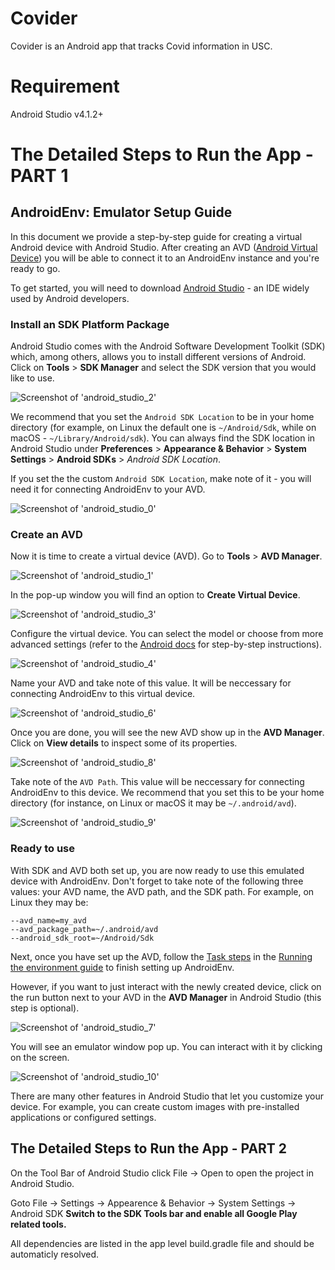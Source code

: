 # Covider
Covider is an Android app that tracks Covid information in USC.

# Requirement
Android Studio v4.1.2+


# The Detailed Steps to Run the App - PART 1 
## AndroidEnv:  Emulator Setup Guide

In this document we provide a step-by-step guide for creating a virtual Android
device with Android Studio. After creating an AVD
([Android Virtual Device](https://developer.android.com/studio/run/managing-avds))
you will be able to connect it to an AndroidEnv instance and you're ready to go.

To get started, you will need to download
[Android Studio](https://developer.android.com/studio) - an IDE widely used by
Android developers.

### Install an SDK Platform Package

Android Studio comes with the Android Software Development Toolkit (SDK) which,
among others, allows you to install different versions of Android. Click on
**Tools** > **SDK Manager** and select the SDK version that you would like to
use.

![Screenshot of 'android_studio_2'](images/android_studio/android_studio_2.png)

We recommend that you set the `Android SDK Location` to be in your home
directory (for example, on Linux the default one is `~/Android/Sdk`, while on
macOS - `~/Library/Android/sdk`). You can always find the SDK location in
Android Studio under **Preferences** > **Appearance & Behavior** > **System
Settings** > **Android SDKs** > _Android SDK Location_.

If you set the the custom `Android SDK Location`, make note of it - you will
need it for connecting AndroidEnv to your AVD.

![Screenshot of 'android_studio_0'](images/android_studio/android_studio_0.png)

### Create an AVD

Now it is time to create a virtual device (AVD). Go to **Tools** > **AVD
Manager**.

![Screenshot of 'android_studio_1'](images/android_studio/android_studio_1.png)

In the pop-up window you will find an option to **Create Virtual Device**.

![Screenshot of 'android_studio_3'](images/android_studio/android_studio_3.png)

Configure the virtual device. You can select the model or choose from more
advanced settings (refer to the
[Android docs](https://developer.android.com/studio/run/managing-avds) for
step-by-step instructions).

![Screenshot of 'android_studio_4'](images/android_studio/android_studio_4.png)

Name your AVD and take note of this value. It will be neccessary for connecting
AndroidEnv to this virtual device.

![Screenshot of 'android_studio_6'](images/android_studio/android_studio_6.png)

Once you are done, you will see the new AVD show up in the **AVD Manager**.
Click on **View details** to inspect some of its properties.

![Screenshot of 'android_studio_8'](images/android_studio/android_studio_8.png)

Take note of the `AVD Path`. This value will be neccessary for connecting
AndroidEnv to this device. We recommend that you set this to be your home
directory (for instance, on Linux or macOS it may be `~/.android/avd`).

![Screenshot of 'android_studio_9'](images/android_studio/android_studio_9.png)

### Ready to use

With SDK and AVD both set up, you are now ready to use this emulated device with
AndroidEnv. Don't forget to take note of the following three values: your AVD
name, the AVD path, and the SDK path. For example, on Linux they may be:

```
--avd_name=my_avd
--avd_package_path=~/.android/avd
--android_sdk_root=~/Android/Sdk
```

Next, once you have set up the AVD, follow the
[Task steps](instructions.md#the-task) in the
[Running the environment guide](instructions.md) to finish setting up
AndroidEnv.

However, if you want to just interact with the newly created device, click on
the run button next to your AVD in the **AVD Manager** in Android Studio (this
step is optional).

![Screenshot of 'android_studio_7'](images/android_studio/android_studio_7.png)

You will see an emulator window pop up. You can interact with it by clicking on
the screen.

![Screenshot of 'android_studio_10'](images/android_studio/android_studio_10.png)

There are many other features in Android Studio that let you customize your
device. For example, you can create custom images with pre-installed
applications or configured settings.

## The Detailed Steps to Run the App - PART 2
On the Tool Bar of Android Studio click File -> Open to open the project in Android Studio.

Goto File -> Settings -> Appearence & Behavior -> System Settings -> Android SDK
**Switch to the SDK Tools bar and enable all Google Play related tools.**

All dependencies are listed in the app level build.gradle file and should be automaticly resolved.
